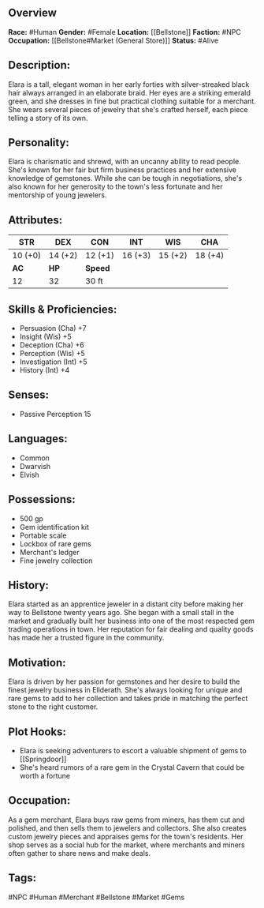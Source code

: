 ## Overview

**Race:** #Human
**Gender:** #Female
**Location:** [[Bellstone]]
**Faction:** #NPC
**Occupation:** [[Bellstone#Market (General Store)]]
**Status:** #Alive

## Description:

Elara is a tall, elegant woman in her early forties with silver-streaked black hair always arranged in an elaborate braid. Her eyes are a striking emerald green, and she dresses in fine but practical clothing suitable for a merchant. She wears several pieces of jewelry that she's crafted herself, each piece telling a story of its own.

## Personality:

Elara is charismatic and shrewd, with an uncanny ability to read people. She's known for her fair but firm business practices and her extensive knowledge of gemstones. While she can be tough in negotiations, she's also known for her generosity to the town's less fortunate and her mentorship of young jewelers.

## Attributes:

| **STR** | **DEX** | **CON**   | **INT** | **WIS** | **CHA** |
| ------- | ------- | --------- | ------- | ------- | ------- |
| 10 (+0) | 14 (+2) | 12 (+1)   | 16 (+3) | 15 (+2) | 18 (+4) |
| **AC**  | **HP**  | **Speed** |         |         |         |
| 12      | 32      | 30 ft     |         |         |         |

## Skills & Proficiencies:

- Persuasion (Cha) +7
- Insight (Wis) +5
- Deception (Cha) +6
- Perception (Wis) +5
- Investigation (Int) +5
- History (Int) +4

## Senses:

- Passive Perception 15

## Languages:

- Common
- Dwarvish
- Elvish

## Possessions:

- 500 gp
- Gem identification kit
- Portable scale
- Lockbox of rare gems
- Merchant's ledger
- Fine jewelry collection

## History:

Elara started as an apprentice jeweler in a distant city before making her way to Bellstone twenty years ago. She began with a small stall in the market and gradually built her business into one of the most respected gem trading operations in town. Her reputation for fair dealing and quality goods has made her a trusted figure in the community.

## Motivation:

Elara is driven by her passion for gemstones and her desire to build the finest jewelry business in Ellderath. She's always looking for unique and rare gems to add to her collection and takes pride in matching the perfect stone to the right customer.

## Plot Hooks:

- Elara is seeking adventurers to escort a valuable shipment of gems to [[Springdoor]]
- She's heard rumors of a rare gem in the Crystal Cavern that could be worth a fortune

## Occupation:

As a gem merchant, Elara buys raw gems from miners, has them cut and polished, and then sells them to jewelers and collectors. She also creates custom jewelry pieces and appraises gems for the town's residents. Her shop serves as a social hub for the market, where merchants and miners often gather to share news and make deals.

## Tags:

#NPC #Human #Merchant #Bellstone #Market #Gems
